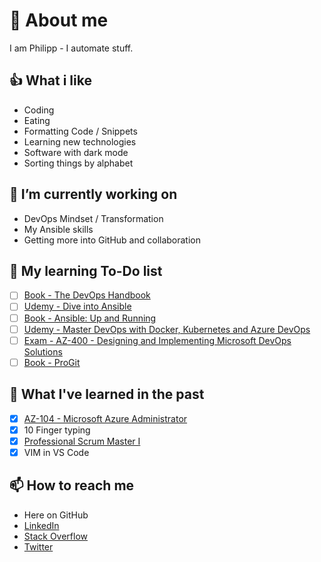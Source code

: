 # 👹 About me

I am Philipp - I automate stuff.

## 👍 What i like

- Coding
- Eating
- Formatting Code / Snippets
- Learning new technologies
- Software with dark mode
- Sorting things by alphabet

## 🔭 I’m currently working on

- DevOps Mindset / Transformation
- My Ansible skills
- Getting more into GitHub and collaboration

## 🌱 My learning To-Do list

- [ ] [Book - The DevOps Handbook](https://www.oreilly.com/library/view/the-devops-handbook/9781457191381/)
- [ ] [Udemy - Dive into Ansible](https://www.udemy.com/course/diveintoansible/)
- [ ] [Book - Ansible: Up and Running](https://www.oreilly.com/library/view/ansible-up-and/9781491979792/)
- [ ] [Udemy - Master DevOps with Docker, Kubernetes and Azure DevOps](https://www.udemy.com/course/devops-with-docker-kubernetes-and-azure-devops/)
- [ ] [Exam - AZ-400 - Designing and Implementing Microsoft DevOps Solutions](https://docs.microsoft.com/en-us/learn/certifications/exams/az-400)
- [ ] [Book - ProGit](https://git-scm.com/book/en/v2)

## 📖 What I've learned in the past

- [x] [AZ-104 - Microsoft Azure Administrator](https://docs.microsoft.com/en-us/learn/certifications/exams/az-104)
- [x] 10 Finger typing
- [x] [Professional Scrum Master I](https://www.scrum.org/professional-scrum-master-i-certification)
- [x] VIM in VS Code

## 📫 How to reach me

- Here on GitHub
- [LinkedIn](https://www.linkedin.com/in/philipp-maier-801b54138)
- [Stack Overflow](https://stackoverflow.com/users/14100666/philmph)
- [Twitter](https://twitter.com/philmph)

